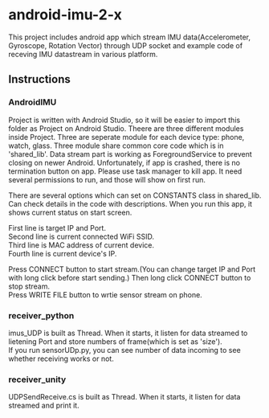 # android-imu-2-x
This project includes android app which stream IMU data(Accelerometer, Gyroscope, Rotation Vector) through UDP socket and example code of receving IMU datastream in various platform.

## Instructions
### AndroidIMU
Project is written with Android Studio, so it will be easier to import this folder as Project on Android Studio. Theere are three different modules inside Project. Three are seperate module for each device type: phone, watch, glass. Three module share common core code which is in 'shared_lib'. Data stream part is working as ForegroundService to prevent closing on newer Android. Unfortunately, if app is crashed, there is no termination button on app. Please use task manager to kill app. It need several permissions to run, and those will show on first run.

There are several options which can set on CONSTANTS class in shared_lib. Can check details in the code with descriptions. 
When you run this app, it shows current status on start screen. 

First line is target IP and Port.  
Second line is current connected WiFi SSID.  
Third line is MAC address of current device.  
Fourth line is current device's IP.  

Press CONNECT button to start stream.(You can change target IP and Port with long click before start sending.) Then long click CONNECT button to stop stream.  
Press WRITE FILE button to wrtie sensor stream on phone.

### receiver_python
imus_UDP is built as Thread. When it starts, it listen for data streamed to lietening Port and store numbers of frame(which is set as 'size').  
If you run sensorUDp.py, you can see number of data incoming to see whether receiving works or not.

### receiver_unity
UDPSendReceive.cs is built as Thread. When it starts, it listen for data streamed and print it. 
